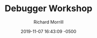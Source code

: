 ---
layout: event
title:  "Debugger Workshop"
date:   2019-11-07 16:43:09 -0500
categories: events
author: Richard Morrill
event_date: 2019-11-07 17:30:00 -0500
gcal_link: https://calendar.google.com/event?action=TEMPLATE&tmeid=MHJlYjRhN3V0aHRwbTk2MWtvZjJmdW81dmMgcmljaGFyZGdyYWhhbW1vcnJpbGxAbQ&tmsrc=richardgrahammorrill%40gmail.com
downloads:
    - file_url: /assets/downloads/debugger_slides_2019.pdf
      name: Presentation Slides
---